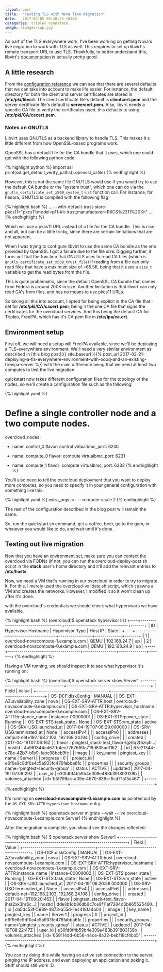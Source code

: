 ```yaml
---
layout: post
title:  "Testing TLS with Nova live migration"
date:   2017-04-05 09:48:24 +0300
categories: tripleo openstack
image: /images/cup.jpg
---
```


As part of the TLS everywhere work, I've been working on getting Nova's live
migration to work with TLS as well. This requires to set up libvirt's remote
transport URL to use TLS. Thankfully, to better understand this, libvirt's
[documentation][libvirt-tls-doc] is actually pretty good.

## A little research

From the [configuration reference][libvirt-tls-reference] we can see that there
are several defaults that we can take into account to make life easier. For
instance, the default directory for both the client and server certificates are
stored in **/etc/pki/libvirt**. The client certificate file's default is
**clientcert.pem** and the server certificate file's default is
**servercert.pem**. Also, libvirt needs a specific CA file to verify the
certificates used, this defaults to using **/etc/pki/CA/cacert.pem**.

### Notes on GNUTLS

Libvirt uses GNUTLS as a backend library to handle TLS. This makes it a little
different from how OpenSSL-based programs work.

OpenSSL has a default file for the CA bundle that it uses, which one could get
with the following python code:

{% highlight python %}
import ssl
print(ssl.get_default_verify_paths().openssl_cafile)
{% endhighlight %}

However, this is not the same file GNUTLS would use if you would try to use the
default CA bundle or the "system trust", which one can do via the
``gnutls_certificate_set_x509_system_trust`` function call. For instance, for
Fedora, GNUTLS is compiled with the following flag:

{% highlight bash %}
...
--with-default-trust-store-pkcs11="pkcs11:model=p11-kit-trust;manufacturer=PKCS%2311%20Kit"
...
{% endhighlight %}

Which will use a pkcs11 URL instead of a file for the CA bundle. This is nice
and all, but can be a little tricky, since there are certain limitations that
are not apparent.

When I was trying to configure libvirt to use the same CA bundle as the one
provided by OpenSSL I got a failure due to the file size. Digging further, it
turns out that the function that GNUTLS uses to read CA files (which is
``gnutls_certificate_set_x509_trust_file``) if reading from a file can only
read files that have a maximum size of ~65.5K, being that it uses a ``size_t``
variable to get the read bytes from the file.

This is quite problematic, since the default OpenSSL CA bundle that comes from
Fedora is around 200K in size. Another limitation is that libvirt can only
read CA's from files, and has no means to use pkcs11 URLs.

So taking all this into account, I opted for being explicit in the CA file that
I set for **/etc/pki/CA/cacert.pem**; being it the one CA file that signs the
certificates for the overcloud services. And this being the default CA for
Tripleo, FreeIPA, which has it's CA pem file in **/etc/ipa/ca.crt**.

## Environment setup

First off, we will need a setup will FreeIPA available, since we'll be
deploying a TLS-everywhere environment. We'll need a very similar environment
as described in [this blog post]({{ site.baseurl }}{% post_url 2017-02-21-deploying-a-tls-everywhere-environment-with-oooq-and-an-existing-freeipa-server %})
with the main difference being that we need at least two computes to test the
live migration.

quickstart now takes different configuration files for the topology of the
nodes, so we'll create a configuration file such as the following:

{% highlight yaml %}
# Define a single controller node and a two compute nodes.
overcloud_nodes:
  - name: control_0
    flavor: control
    virtualbmc_port: 6230

  - name: compute_0
    flavor: compute
    virtualbmc_port: 6231

  - name: compute_1
    flavor: compute
    virtualbmc_port: 6232
{% endhighlight %}

You'll also need to tell the overcloud deployment that you want to deploy more
computes, so you need to specify it in your general configuration with
something like this:

{% highlight yaml %}
extra_args: >-
  --compute-scale 2
{% endhighlight %}

The rest of the configuration described in the blog post will remain the same.

So, run the quickstart.sh command, get a coffee, beer, go to the gym, or
whatever you would like to do, and wait until it's done.

## Testing out live migration

Now that you have an environment set, make sure you can contact the overcloud
via FQDNs (if not, you can run the overcloud-deploy-post.sh script in the
**stack** user's home directory and it'll add the relevant entries to
**/etc/hosts**.

Now, we need a VM that's running in our overcloud in order to try to migrate
it. For this, I merely used the overcloud-validate.sh script, which spawns a
VM and creates the networks. However, I modified it so it won't clean up after
it's done.

with the overcloud's credentials we should check what hypervisors we have
available.

{% highlight bash %}
(overcloud)$ openstack hypervisor list
+----+-------------------------------------+-----------------+--------------+-------+
| ID | Hypervisor Hostname                 | Hypervisor Type | Host IP      | State |
+----+-------------------------------------+-----------------+--------------+-------+
|  1 | overcloud-novacompute-1.example.com | QEMU            | 192.168.24.7 | up    |
|  2 | overcloud-novacompute-0.example.com | QEMU            | 192.168.24.9 | up    |
+----+-------------------------------------+-----------------+--------------+-------+
{% endhighlight %}

Having a VM running, we should inspect it to see what hypervisor it's running
on:

{% highlight bash %}
(overcloud)$ openstack server show Server1
+-------------------------------------+-------------------------------------------+
| Field                               | Value                                     |
+-------------------------------------+-------------------------------------------+
| OS-DCF:diskConfig                   | MANUAL                                    |
| OS-EXT-AZ:availability_zone         | nova                                      |
| OS-EXT-SRV-ATTR:host                | overcloud-novacompute-0.example.com       |
| OS-EXT-SRV-ATTR:hypervisor_hostname | overcloud-novacompute-0.example.com       |
| OS-EXT-SRV-ATTR:instance_name       | instance-00000001                         |
| OS-EXT-STS:power_state              | Running                                   |
| OS-EXT-STS:task_state               | None                                      |
| OS-EXT-STS:vm_state                 | active                                    |
| OS-SRV-USG:launched_at              | 2017-04-19T07:06:29.000000                |
| OS-SRV-USG:terminated_at            | None                                      |
| accessIPv4                          |                                           |
| accessIPv6                          |                                           |
| addresses                           | default-net=192.168.2.103, 192.168.24.104 |
| config_drive                        |                                           |
| created                             | 2017-04-19T07:06:16Z                      |
| flavor                              | pingtest_stack-test_flavor-lgz6q2t5zq4l...|
| hostId                              | 4a961344ed67fb4ec77676f6fa719d805ae1162...|
| id                                  | 67e21344-c78e-42b7-b1b9-fabc08beb9fc      |
| image                               |                                           |
| key_name                            | pingtest_key                              |
| name                                | Server1                                   |
| progress                            | 0                                         |
| project_id                          | e6f9e9c9df0a4c5a933fc479fabba6fc          |
| properties                          |                                           |
| security_groups                     | name='pingtest-security-group'            |
| status                              | ACTIVE                                    |
| updated                             | 2017-04-19T07:06:29Z                      |
| user_id                             | e30fd0f4b59b4e309e483b391803139b          |
| volumes_attached                    | id='b5f799ac-a09e-4670-839c-5cd71a15c467' |
+-------------------------------------+-------------------------------------------+
{% endhighlight %}

It's running on **overcloud-novacompute-0.example.com** as pointed out by the
``OS-EXT-SRV-ATTR:hypervisor_hostname`` entry.

{% highlight bash %}
openstack server migrate --wait --live overcloud-novacompute-1.example.com Server1
{% endhighlight %}

After the migration is complete, you should see the changes reflected:

{% highlight bash %}
$ openstack server show Server1
+-------------------------------------+-------------------------------------------+
| Field                               | Value                                     |
+-------------------------------------+-------------------------------------------+
| OS-DCF:diskConfig                   | MANUAL                                    |
| OS-EXT-AZ:availability_zone         | nova                                      |
| OS-EXT-SRV-ATTR:host                | overcloud-novacompute-1.example.com       |
| OS-EXT-SRV-ATTR:hypervisor_hostname | overcloud-novacompute-1.example.com       |
| OS-EXT-SRV-ATTR:instance_name       | instance-00000002                         |
| OS-EXT-STS:power_state              | Running                                   |
| OS-EXT-STS:task_state               | None                                      |
| OS-EXT-STS:vm_state                 | active                                    |
| OS-SRV-USG:launched_at              | 2017-04-19T08:20:58.000000                |
| OS-SRV-USG:terminated_at            | None                                      |
| accessIPv4                          |                                           |
| accessIPv6                          |                                           |
| addresses                           | default-net=192.168.2.103, 192.168.24.108 |
| config_drive                        |                                           |
| created                             | 2017-04-19T08:20:46Z                      |
| flavor                              | pingtest_stack-test_flavor-ihsr2xk3hr6c...|
| hostId                              | dde8b1db86db6c7ce9f11af7284d6b865525490...|
| id                                  | da5dc53f-5989-4873-a55d-1e4418fa4b04      |
| image                               |                                           |
| key_name                            | pingtest_key                              |
| name                                | Server1                                   |
| progress                            | 0                                         |
| project_id                          | e6f9e9c9df0a4c5a933fc479fabba6fc          |
| properties                          |                                           |
| security_groups                     | name='pingtest-security-group'            |
| status                              | ACTIVE                                    |
| updated                             | 2017-04-19T08:22:47Z                      |
| user_id                             | e30fd0f4b59b4e309e483b391803139b          |
| volumes_attached                    | id='658114dd-6b56-44ce-8a32-bebf18cf4bb5' |
+-------------------------------------+-------------------------------------------+
{% endhighlight %}

You can try doing this while having an active ssh connection to the server,
pinging the IP address, and even deploying an application and poking it. Stuff
should still work :D.

[libvirt-tls-doc]: http://wiki.libvirt.org/page/TLSSetup
[libvirt-tls-reference]: http://libvirt.org/remote.html#Remote_libvirtd_configuration
